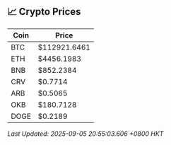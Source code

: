 ## 📈 Crypto Prices

| Coin | Price |
| ---- | ----- |
| BTC | $112921.6461 |
| ETH | $4456.1983 |
| BNB | $852.2384 |
| CRV | $0.7714 |
| ARB | $0.5065 |
| OKB | $180.7128 |
| DOGE | $0.2189 |

_Last Updated: 2025-09-05 20:55:03.606 +0800 HKT_